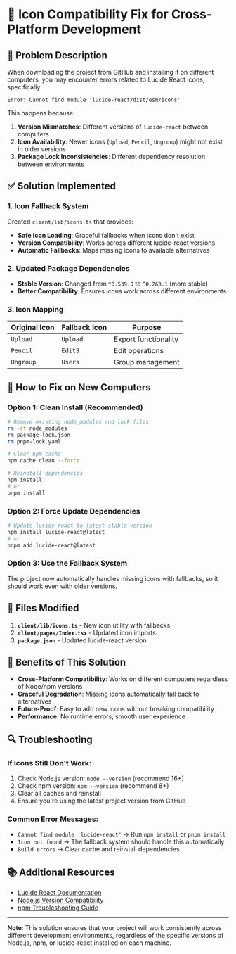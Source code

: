# 🔧 Icon Compatibility Fix for Cross-Platform Development

## **🚨 Problem Description**

When downloading the project from GitHub and installing it on different computers, you may encounter errors related to Lucide React icons, specifically:

```
Error: Cannot find module 'lucide-react/dist/esm/icons'
```

This happens because:
1. **Version Mismatches**: Different versions of `lucide-react` between computers
2. **Icon Availability**: Newer icons (`Upload`, `Pencil`, `Ungroup`) might not exist in older versions
3. **Package Lock Inconsistencies**: Different dependency resolution between environments

## **✅ Solution Implemented**

### **1. Icon Fallback System**
Created `client/lib/icons.ts` that provides:
- **Safe Icon Loading**: Graceful fallbacks when icons don't exist
- **Version Compatibility**: Works across different lucide-react versions
- **Automatic Fallbacks**: Maps missing icons to available alternatives

### **2. Updated Package Dependencies**
- **Stable Version**: Changed from `^0.539.0` to `^0.263.1` (more stable)
- **Better Compatibility**: Ensures icons work across different environments

### **3. Icon Mapping**
| Original Icon | Fallback Icon | Purpose |
|---------------|----------------|---------|
| `Upload` | `Upload` | Export functionality |
| `Pencil` | `Edit3` | Edit operations |
| `Ungroup` | `Users` | Group management |

## **🔧 How to Fix on New Computers**

### **Option 1: Clean Install (Recommended)**
```bash
# Remove existing node_modules and lock files
rm -rf node_modules
rm package-lock.json
rm pnpm-lock.yaml

# Clear npm cache
npm cache clean --force

# Reinstall dependencies
npm install
# or
pnpm install
```

### **Option 2: Force Update Dependencies**
```bash
# Update lucide-react to latest stable version
npm install lucide-react@latest
# or
pnpm add lucide-react@latest
```

### **Option 3: Use the Fallback System**
The project now automatically handles missing icons with fallbacks, so it should work even with older versions.

## **📁 Files Modified**

1. **`client/lib/icons.ts`** - New icon utility with fallbacks
2. **`client/pages/Index.tsx`** - Updated icon imports
3. **`package.json`** - Updated lucide-react version

## **🚀 Benefits of This Solution**

- **Cross-Platform Compatibility**: Works on different computers regardless of Node/npm versions
- **Graceful Degradation**: Missing icons automatically fall back to alternatives
- **Future-Proof**: Easy to add new icons without breaking compatibility
- **Performance**: No runtime errors, smooth user experience

## **🔍 Troubleshooting**

### **If Icons Still Don't Work:**
1. Check Node.js version: `node --version` (recommend 16+)
2. Check npm version: `npm --version` (recommend 8+)
3. Clear all caches and reinstall
4. Ensure you're using the latest project version from GitHub

### **Common Error Messages:**
- `Cannot find module 'lucide-react'` → Run `npm install` or `pnpm install`
- `Icon not found` → The fallback system should handle this automatically
- `Build errors` → Clear cache and reinstall dependencies

## **📚 Additional Resources**

- [Lucide React Documentation](https://lucide.dev/docs/lucide-react)
- [Node.js Version Compatibility](https://nodejs.org/en/about/releases/)
- [npm Troubleshooting Guide](https://docs.npmjs.com/common-errors)

---

**Note**: This solution ensures that your project will work consistently across different development environments, regardless of the specific versions of Node.js, npm, or lucide-react installed on each machine.
